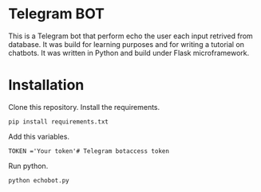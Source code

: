 # Telegram BOT
This is a Telegram bot that perform echo the user each input retrived from database. It was build for learning purposes and for writing a tutorial on chatbots. It was written in Python and build under Flask microframework.

# Installation
Clone this repository. Install the requirements.

    pip install requirements.txt

Add this variables.

    TOKEN ='Your token'# Telegram botaccess token

Run python.

    python echobot.py

